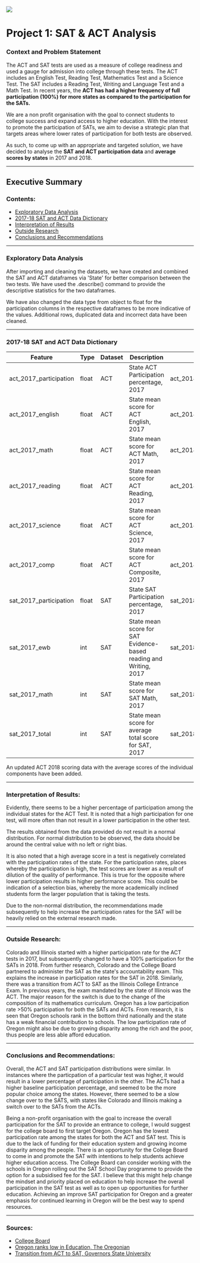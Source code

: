# ![](https://ga-dash.s3.amazonaws.com/production/assets/logo-9f88ae6c9c3871690e33280fcf557f33.png) 

# Project 1: SAT & ACT Analysis

### Context and Problem Statement

The ACT and SAT tests are used as a measure of college readiness and used a gauge for admission into college through these tests. The ACT includes an English Test, Reading Test, Mathematics Test and a Science Test. The SAT includes a Reading Test, Writing and Language Test and a Math Test. In recent years, the **ACT has had a higher frequency of full participation (100%) for more states as compared to the participation for the SATs.**

We are a non profit organisation with the goal to connect students to college success and expand access to higher education. With the interest to promote the participation of SATs, we aim to devise a strategic plan that targets areas where lower rates of participation for both tests are observed.

As such, to come up with an appropriate and targeted solution, we have decided to analyse the **SAT and ACT participation data** and **average scores by states** in 2017 and 2018.


---

## Executive Summary

### Contents:

- [Exploratory Data Analysis](#Exploratory-Data-Analysis)
- [2017-18 SAT and ACT Data Dictionary](#2017-18-SAT-and-ACT-Data-Dictionary)
- [Interpretation of Results](#Interpretation-of-Results)
- [Outside Research](#Outside-Research)
- [Conclusions and Recommendations](#Conclusions-and-Recommendations)
---

### Exploratory Data Analysis

After importing and cleaning the datasets, we have created and combined the SAT and ACT dataframes via 'State' for better comparison between the two tests. We have used the .describe() command to provide the descriptive statistics for the two dataframes.

We have also changed the data type from object to float for the participation columns in the respective dataframes to be more indicative of the values. Additional rows, duplicated data and incorrect data have been cleaned.

---

### 2017-18 SAT and ACT Data Dictionary

|Feature|Type|Dataset|Description|Feature|Type|Dataset|Description|
|---|---|---|---|---|---|---|---|
|act_2017_participation |float|ACT|State ACT Participation percentage, 2017|act_2018_updated_participation|float|ACT|State ACT Participation percentage, 2018|
|act_2017_english |float|ACT|State mean score for ACT English, 2017|act_2018_updated_english|float|ACT|State mean score for ACT English, 2018|
|act_2017_math|float|ACT|State mean score for ACT Math, 2017|act_2018_updated_math|float|ACT|State mean score for ACT Math, 2018|
|act_2017_reading|float|ACT|State mean score for ACT Reading, 2017|act_2018_updated_reading|float|ACT|State mean score for ACT Reading, 2018|
|act_2017_science|float|ACT|State mean score for ACT Science, 2017|act_2018_updated_science|float|ACT|State mean score for ACT Science, 2018|
|act_2017_comp|float|ACT|State mean score for ACT Composite, 2017|act_2018_updated_comp|float|ACT|State mean score for ACT Composite, 2018|
|sat_2017_participation|float|SAT|State SAT Participation percentage, 2017|sat_2018_participation|float|SAT|State SAT Participation percentage, 2018|
|sat_2017_ewb|int|SAT|State mean score for SAT Evidence-based reading and Writing, 2017|sat_2018_ewb|int|SAT|State mean score for SAT Evidence-based reading and Writing, 2018|
|sat_2017_math|int|SAT|State mean score for SAT Math, 2017|sat_2018_math|int|SAT|State mean score for SAT Math, 2018|
|sat_2017_total|int|SAT|State mean score for average total score for SAT, 2017|sat_2018_total|int|SAT|State mean score for average total score for SAT, 2018|

An updated ACT 2018 scoring data with the average scores of the individual components have been added.

---

### Interpretation of Results:

Evidently, there seems to be a higher percentage of participation among the individual states for the ACT Test. It is noted that a high participation for one test, will more often than not result in a lower participation in the other test.

The results obtained from the data provided do not result in a normal distribution. For normal distribution to be observed, the data should be around the central value with no left or right bias.

It is also noted that a high average score in a test is negatively correlated with the participation rates of the state. For the participation rates, places whereby the participation is high, the test scores are lower as a result of dilution of the quality of performance. This is true for the opposite where lower participation results in higher performance score. This could be indication of a selection bias, whereby the more academically inclined students form the larger population that is taking the tests.

Due to the non-normal distribution, the recommendations made subsequently to help increase the participation rates for the SAT will be heavily relied on the external research made.

---

### Outside Research:

Colorado and Illinois started with a higher participation rate for the ACT tests in 2017, but subsequently changed to have a 100% participation for the SATs in 2018. From further research, Colorado and the College Board partnered to administer the SAT as the state's accountability exam. This explains the increase in participation rates for the SAT in 2018. Similarly, there was a transition from ACT to SAT as the Illinois College Entrance Exam. In previous years, the exam mandated by the state of Illinois was the ACT. The major reason for the switch is due to the change of the composition of its mathematics curriculum.
Oregon has a low participation rate >50% participation for both the SATs and ACTs. From research, it is seen that Oregon schools rank in the bottom third nationally and the state has a weak financial contribution to schools. The low participation rate of Oregon might also be due to growing disparity among the rich and the poor, thus people are less able afford education.

---

### Conclusions and Recommendations:

Overall, the ACT and SAT participation distributions were similar. In instances where the particpation of a particular test was higher, it would result in a lower percentage of participation in the other. The ACTs had a higher baseline participation percentage, and seemed to be the more popular choice among the states. However, there seemed to be a slow change over to the SATS, with states like Colorado and Illinois making a switch over to the SATs from the ACTs.

Being a non-profit organisation with the goal to increase the overall participation for the SAT to provide an entrance to college, I would suggest for the college board to first target Oregon. Oregon has the lowest participation rate among the states for both the ACT and SAT test. This is due to the lack of funding for their education system and growing income disparity among the people. There is an opportunity for the College Board to come in and promote the SAT with intentions to help students achieve higher education access. The College Board can consider working with the schools in Oregon rolling out the SAT School Day programme to provide the option for a subsidised fee for the SAT. I believe that this might help change the mindset and priority placed on education to help increase the overall participation in the SAT test as well as to open up opportunities for further education. Achieving an improve SAT participation for Oregon and a greater emphasis for continued learning in Oregon will be the best way to spend resources.

---

### Sources:

- [College Board](https://www.collegeboard.org)
- [Oregon ranks low in Education, The Oregonian](https://www.oregonlive.com/education/2016/01/oregon_ranks_low_in_education.html)
- [Transition from ACT to SAT, Governors State University](https://opus.govst.edu/cgi/viewcontent.cgi?referer=https://www.google.com/&httpsredir=1&article=1333&context=capstones)


